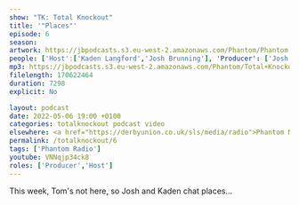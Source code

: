 ```yaml
---
show: "TK: Total Knockout"
title: '"Places"'
episode: 6
season: 
artwork: https://jbpodcasts.s3.eu-west-2.amazonaws.com/Phantom/Phantom.jpg
people: ['Host':['Kaden Langford','Josh Brunning'], 'Producer': ['Josh Brunning']]
mp3: https://jbpodcasts.s3.eu-west-2.amazonaws.com/Phantom/Total+Knockout/2022-05-06+-+06.mp3
filelength: 170622464
duration: 7298
explicit: No

layout: podcast
date: 2022-05-06 19:00 +0100
categories: totalknockout podcast video
elsewhere: <a href="https://derbyunion.co.uk/sls/media/radio">Phantom Media</a>
permalink: /totalknockout/6
tags: ['Phantom Radio']
youtube: VNNqjp34ck8
roles: ['Producer','Host']
---
```


This week, Tom's not here, so Josh and Kaden chat places...
